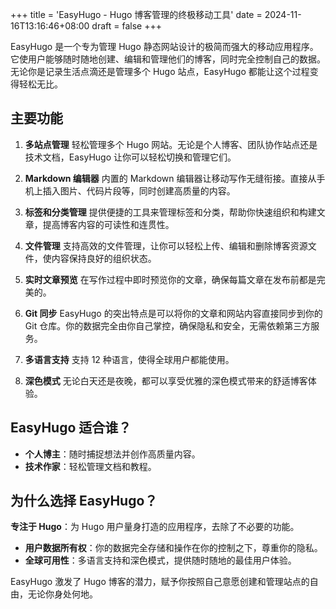 +++
title = 'EasyHugo - Hugo 博客管理的终极移动工具'
date = 2024-11-16T13:16:46+08:00
draft = false
+++

EasyHugo 是一个专为管理 Hugo 静态网站设计的极简而强大的移动应用程序。它使用户能够随时随地创建、编辑和管理他们的博客，同时完全控制自己的数据。无论你是记录生活点滴还是管理多个 Hugo 站点，EasyHugo 都能让这个过程变得轻松无比。

## 主要功能

1.  **多站点管理**
    轻松管理多个 Hugo 网站。无论是个人博客、团队协作站点还是技术文档，EasyHugo 让你可以轻松切换和管理它们。

1.  **Markdown 编辑器**
    内置的 Markdown 编辑器让移动写作无缝衔接。直接从手机上插入图片、代码片段等，同时创建高质量的内容。

1.  **标签和分类管理**
    提供便捷的工具来管理标签和分类，帮助你快速组织和构建文章，提高博客内容的可读性和连贯性。

1.  **文件管理**
    支持高效的文件管理，让你可以轻松上传、编辑和删除博客资源文件，使内容保持良好的组织状态。

1.  **实时文章预览**
    在写作过程中即时预览你的文章，确保每篇文章在发布前都是完美的。

1.  **Git 同步**
    EasyHugo 的突出特点是可以将你的文章和网站内容直接同步到你的 Git 仓库。你的数据完全由你自己掌控，确保隐私和安全，无需依赖第三方服务。

1.  **多语言支持**
    支持 12 种语言，使得全球用户都能使用。

1.  **深色模式**
    无论白天还是夜晚，都可以享受优雅的深色模式带来的舒适博客体验。

## EasyHugo 适合谁？

- **个人博主**：随时捕捉想法并创作高质量内容。
- **技术作家**：轻松管理文档和教程。

## 为什么选择 EasyHugo？

**专注于 Hugo**：为 Hugo 用户量身打造的应用程序，去除了不必要的功能。

- **用户数据所有权**：你的数据完全存储和操作在你的控制之下，尊重你的隐私。
- **全球可用性**：多语言支持和深色模式，提供随时随地的最佳用户体验。

EasyHugo 激发了 Hugo 博客的潜力，赋予你按照自己意愿创建和管理站点的自由，无论你身处何地。
